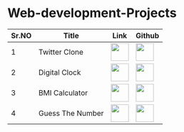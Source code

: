 # Web-development-Projects

|Sr.NO| Title               | Link     | Github  |
|-----|---------------------|------------------|------------------------|
|1 | Twitter Clone |<a href="https://indrarjun.github.io/TWITTER-CLONE/"><img src="https://cdn-icons-png.flaticon.com/512/1055/1055666.png" width=40px height= 40px></a> |<a href="https://github.com/indrarjun/TWITTER-CLONE"><img src="https://raw.githubusercontent.com/rahuldkjain/github-profile-readme-generator/888aff31e1d26dd2a6acf6afebbc34970aeb0118/src/images/icons/Social/github.svg" width=40px height= 40px></a>|
|2 | Digital Clock |<a href="https://indrarjun.github.io/Digital-Clock/"><img src="https://cdn-icons-png.flaticon.com/512/1055/1055666.png" width=40px height= 40px></a> |<a href="https://github.com/indrarjun/Digital-Clock"><img src="https://raw.githubusercontent.com/rahuldkjain/github-profile-readme-generator/888aff31e1d26dd2a6acf6afebbc34970aeb0118/src/images/icons/Social/github.svg" width=40px height= 40px></a>|
|3 | BMI Calculator |<a href="https://indrarjun.github.io/BMI-Calculator/"><img src="https://cdn-icons-png.flaticon.com/512/1055/1055666.png" width=40px height= 40px></a> |<a href="https://github.com/indrarjun/BMI-Calculator"><img src="https://raw.githubusercontent.com/rahuldkjain/github-profile-readme-generator/888aff31e1d26dd2a6acf6afebbc34970aeb0118/src/images/icons/Social/github.svg" width=40px height= 40px></a>|
|4 | Guess The Number |<a href="https://indrarjun.github.io/Guess_Number/"><img src="https://cdn-icons-png.flaticon.com/512/1055/1055666.png" width=40px height= 40px></a> |<a href="https://github.com/indrarjun/Guess_Number"><img src="https://raw.githubusercontent.com/rahuldkjain/github-profile-readme-generator/888aff31e1d26dd2a6acf6afebbc34970aeb0118/src/images/icons/Social/github.svg" width=40px height= 40px></a>|
